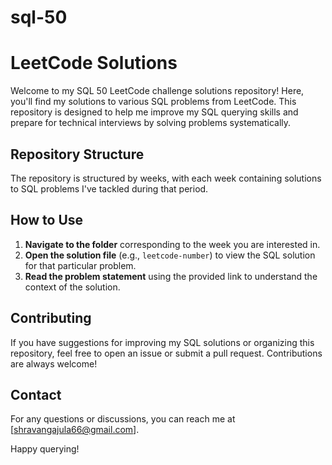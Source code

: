 # sql-50
# LeetCode Solutions

Welcome to my SQL 50 LeetCode challenge solutions repository! Here, you'll find my solutions to various SQL problems from LeetCode. This repository is designed to help me improve my SQL querying skills and prepare for technical interviews by solving problems systematically.

## Repository Structure

The repository is structured by weeks, with each week containing solutions to SQL problems I've tackled during that period.

## How to Use

1. **Navigate to the folder** corresponding to the week you are interested in.
2. **Open the solution file** (e.g., `leetcode-number`) to view the SQL solution for that particular problem.
3. **Read the problem statement** using the provided link to understand the context of the solution.

## Contributing

If you have suggestions for improving my SQL solutions or organizing this repository, feel free to open an issue or submit a pull request. Contributions are always welcome!

## Contact

For any questions or discussions, you can reach me at [shravangajula66@gmail.com].

Happy querying!
